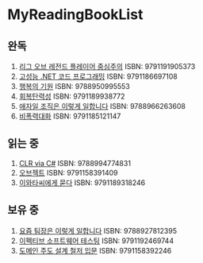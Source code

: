 # MyReadingBookList

## 완독

1. [리그 오브 레전드 플레이어 중심주의](https://www.aladin.co.kr/shop/wproduct.aspx?ItemId=323999437) ISBN: 9791191905373
2. [고성능 .NET 코드 프로그래밍](https://www.aladin.co.kr/shop/wproduct.aspx?ItemId=75388863) ISBN: 9791186697108
3. [행복의 기원](https://www.aladin.co.kr/shop/wproduct.aspx?ItemId=273139330) ISBN: 9788950995553
4. [회복탄력성](https://www.aladin.co.kr/shop/wproduct.aspx?ItemId=187544571) ISBN: 9791189938772
5. [애자일 조직은 이렇게 일합니다](https://www.aladin.co.kr/shop/wproduct.aspx?ItemId=296976761&start=slayer) ISBN: 9788966263608
6. [비폭력대화](https://www.aladin.co.kr/shop/wproduct.aspx?ItemId=125174961) ISBN: 9791185121147

## 읽는 중

1. [CLR via C#](https://www.aladin.co.kr/shop/wproduct.aspx?ItemId=49012922) ISBN: 9788994774831
2. [오브젝트](https://aladin.co.kr/shop/wproduct.aspx?ItemId=193681076) ISBN: 9791158391409
3. [이와타씨에게 묻다](https://www.aladin.co.kr/shop/wproduct.aspx?ItemId=272251382) ISBN: 9791189318246

## 보유 중

1. [요즘 팀장은 이렇게 일합니다](https://www.aladin.co.kr/shop/wproduct.aspx?ItemId=274364114) ISBN: 9788927812395
2. [이펙티브 소프트웨어 테스팅](https://www.aladin.co.kr/shop/wproduct.aspx?ItemId=311329128&start=slayer) ISBN: 9791192469744
3. [도메인 주도 설계 철저 입문](https://www.aladin.co.kr/shop/wproduct.aspx?ItemId=252622256) ISBN: 9791158392246